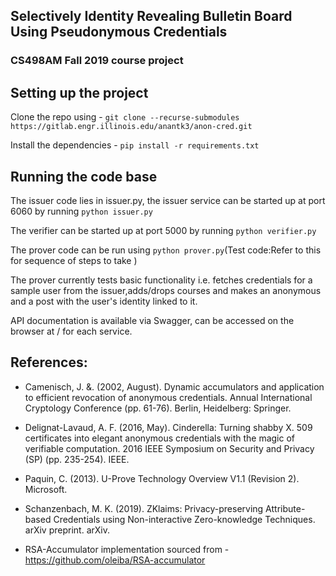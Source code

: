 ## Selectively Identity Revealing Bulletin Board Using Pseudonymous Credentials

### CS498AM Fall 2019 course project


## Setting up the project 

Clone the repo using - `git clone --recurse-submodules https://gitlab.engr.illinois.edu/anantk3/anon-cred.git`

Install the dependencies - `pip install -r requirements.txt`


## Running the code base

The issuer code lies in issuer.py, the issuer service can be started up at port 6060 by running `python issuer.py`

The verifier can be started up at port 5000 by running `python verifier.py`

The prover code can be run using `python prover.py`(Test code:Refer to this for sequence of steps to take )

The prover currently tests basic functionality i.e. fetches credentials for a sample user from the issuer,adds/drops courses and makes an anonymous and a post with the user's identity linked to it.


API documentation is available via Swagger, can be accessed on the browser at / for each service.



## References:

*  Camenisch, J. &. (2002, August). Dynamic accumulators and application to efficient revocation of anonymous credentials. Annual International Cryptology Conference (pp. 61-76). Berlin, Heidelberg: Springer. 

*  Delignat-Lavaud, A. F. (2016, May). Cinderella: Turning shabby X. 509 certificates into elegant anonymous credentials with the magic of verifiable computation. 2016 IEEE Symposium on Security and Privacy (SP) (pp. 235-254). IEEE. 

*  Paquin, C. (2013). U-Prove Technology Overview V1.1 (Revision 2). Microsoft. 

*  Schanzenbach, M. K. (2019). ZKlaims: Privacy-preserving Attribute-based Credentials using Non-interactive Zero-knowledge Techniques. arXiv preprint. arXiv. 

*  RSA-Accumulator implementation sourced from - https://github.com/oleiba/RSA-accumulator


